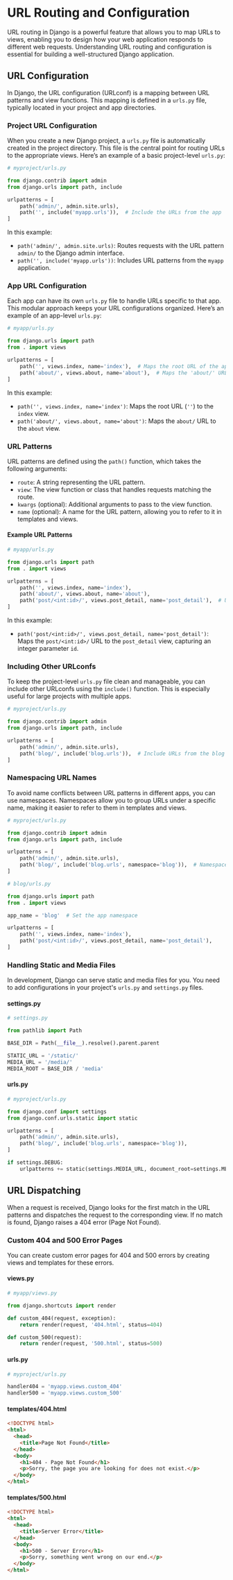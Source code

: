 # URL Routing and Configuration

URL routing in Django is a powerful feature that allows you to map URLs to views, enabling you to design how your web application responds to different web requests. Understanding URL routing and configuration is essential for building a well-structured Django application.

## URL Configuration

In Django, the URL configuration (URLconf) is a mapping between URL patterns and view functions. This mapping is defined in a `urls.py` file, typically located in your project and app directories.

### Project URL Configuration

When you create a new Django project, a `urls.py` file is automatically created in the project directory. This file is the central point for routing URLs to the appropriate views. Here’s an example of a basic project-level `urls.py`:

```python
# myproject/urls.py

from django.contrib import admin
from django.urls import path, include

urlpatterns = [
    path('admin/', admin.site.urls),
    path('', include('myapp.urls')),  # Include the URLs from the app
]
```

In this example:

- `path('admin/', admin.site.urls)`: Routes requests with the URL pattern `admin/` to the Django admin interface.
- `path('', include('myapp.urls'))`: Includes URL patterns from the `myapp` application.

### App URL Configuration

Each app can have its own `urls.py` file to handle URLs specific to that app. This modular approach keeps your URL configurations organized. Here’s an example of an app-level `urls.py`:

```python
# myapp/urls.py

from django.urls import path
from . import views

urlpatterns = [
    path('', views.index, name='index'),  # Maps the root URL of the app to the index view
    path('about/', views.about, name='about'),  # Maps the 'about/' URL to the about view
]
```

In this example:

- `path('', views.index, name='index')`: Maps the root URL (`''`) to the `index` view.
- `path('about/', views.about, name='about')`: Maps the `about/` URL to the `about` view.

### URL Patterns

URL patterns are defined using the `path()` function, which takes the following arguments:

- `route`: A string representing the URL pattern.
- `view`: The view function or class that handles requests matching the route.
- `kwargs` (optional): Additional arguments to pass to the view function.
- `name` (optional): A name for the URL pattern, allowing you to refer to it in templates and views.

#### Example URL Patterns

```python
# myapp/urls.py

from django.urls import path
from . import views

urlpatterns = [
    path('', views.index, name='index'),
    path('about/', views.about, name='about'),
    path('post/<int:id>/', views.post_detail, name='post_detail'),  # URL pattern with a parameter
]
```

In this example:

- `path('post/<int:id>/', views.post_detail, name='post_detail')`: Maps the `post/<int:id>/` URL to the `post_detail` view, capturing an integer parameter `id`.

### Including Other URLconfs

To keep the project-level `urls.py` file clean and manageable, you can include other URLconfs using the `include()` function. This is especially useful for large projects with multiple apps.

```python
# myproject/urls.py

from django.contrib import admin
from django.urls import path, include

urlpatterns = [
    path('admin/', admin.site.urls),
    path('blog/', include('blog.urls')),  # Include URLs from the blog app
]
```

### Namespacing URL Names

To avoid name conflicts between URL patterns in different apps, you can use namespaces. Namespaces allow you to group URLs under a specific name, making it easier to refer to them in templates and views.

```python
# myproject/urls.py

from django.contrib import admin
from django.urls import path, include

urlpatterns = [
    path('admin/', admin.site.urls),
    path('blog/', include('blog.urls', namespace='blog')),  # Namespaced URLs
]

# blog/urls.py

from django.urls import path
from . import views

app_name = 'blog'  # Set the app namespace

urlpatterns = [
    path('', views.index, name='index'),
    path('post/<int:id>/', views.post_detail, name='post_detail'),
]
```

### Handling Static and Media Files

In development, Django can serve static and media files for you. You need to add configurations in your project's `urls.py` and `settings.py` files.

#### settings.py

```python
# settings.py

from pathlib import Path

BASE_DIR = Path(__file__).resolve().parent.parent

STATIC_URL = '/static/'
MEDIA_URL = '/media/'
MEDIA_ROOT = BASE_DIR / 'media'

```

#### urls.py

```python
# myproject/urls.py

from django.conf import settings
from django.conf.urls.static import static

urlpatterns = [
    path('admin/', admin.site.urls),
    path('blog/', include('blog.urls', namespace='blog')),
]

if settings.DEBUG:
    urlpatterns += static(settings.MEDIA_URL, document_root=settings.MEDIA_ROOT)
```

## URL Dispatching

When a request is received, Django looks for the first match in the URL patterns and dispatches the request to the corresponding view. If no match is found, Django raises a 404 error (Page Not Found).

### Custom 404 and 500 Error Pages

You can create custom error pages for 404 and 500 errors by creating views and templates for these errors.

#### views.py

```python
# myapp/views.py

from django.shortcuts import render

def custom_404(request, exception):
    return render(request, '404.html', status=404)

def custom_500(request):
    return render(request, '500.html', status=500)
```

#### urls.py

```python
# myproject/urls.py

handler404 = 'myapp.views.custom_404'
handler500 = 'myapp.views.custom_500'
```

#### templates/404.html

```html
<!DOCTYPE html>
<html>
  <head>
    <title>Page Not Found</title>
  </head>
  <body>
    <h1>404 - Page Not Found</h1>
    <p>Sorry, the page you are looking for does not exist.</p>
  </body>
</html>
```

#### templates/500.html

```html
<!DOCTYPE html>
<html>
  <head>
    <title>Server Error</title>
  </head>
  <body>
    <h1>500 - Server Error</h1>
    <p>Sorry, something went wrong on our end.</p>
  </body>
</html>
```
